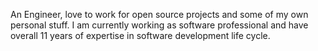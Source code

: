 
An Engineer, love to work for open source projects and some of my own personal stuff.
I am currently working as software professional and have overall 11 years of expertise in software development life cycle.

